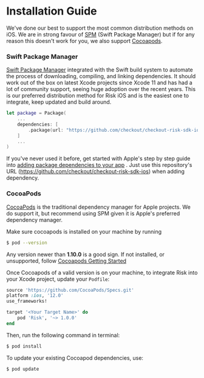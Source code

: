 # Installation Guide

We've done our best to support the most common distribution methods on iOS. We are in strong favour of [SPM](#Swift-Package-Manager) (Swift Package Manager) but if for any reason this doesn't work for you, we also support [Cocoapods](#Cocoapods).

### Swift Package Manager
[Swift Package Manager](https://swift.org/package-manager/) integrated with the Swift build system to automate the process of downloading, compiling, and linking dependencies. It should work out of the box on latest Xcode projects since Xcode 11 and has had a lot of community support, seeing huge adoption over the recent years. This is our preferred distribution method for Risk iOS and is the easiest one to integrate, keep updated and build around.

```swift
let package = Package(
    ...
    dependencies: [
        .package(url: "https://github.com/checkout/checkout-risk-sdk-ios", from: "...")
    ]
    ...
)
```
<!-- TODO: update tag version (https://checkout.atlassian.net/browse/PRISM-10088) -->

If you've never used it before, get started with Apple's step by step guide into [adding package dependencies to your app](https://developer.apple.com/documentation/xcode/adding-package-dependencies-to-your-app) . Just use this repository's URL (https://github.com/checkout/checkout-risk-sdk-ios) when adding dependency.


### CocoaPods
[CocoaPods](http://cocoapods.org) is the traditional dependency manager for Apple projects. We do support it, but recommend using SPM given it is Apple's preferred dependency manager.

Make sure cocoapods is installed on your machine by running
```bash
$ pod --version
```
Any version newer than **1.10.0** is a good sign. If not installed, or unsupported, follow [Cocoapods Getting Started](https://guides.cocoapods.org/using/getting-started.html)

Once Cocoapods of a valid version is on your machine, to integrate Risk into your Xcode project, update your `Podfile`:
```ruby
source 'https://github.com/CocoaPods/Specs.git'
platform :ios, '12.0'
use_frameworks!

target '<Your Target Name>' do
    pod 'Risk', '~> 1.0.0' 
end
```

Then, run the following command in terminal:

```bash
$ pod install
```

To update your existing Cocoapod dependencies, use:
```bash
$ pod update
```